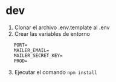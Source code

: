 # dev

1. Clonar el archivo .env.template al .env
2. Crear las variables de entorno

```
   PORT=
   MAILER_EMAIL=
   MAILER_SECRET_KEY=
   PROD=
```

3. Ejecutar el comando `npm install`
